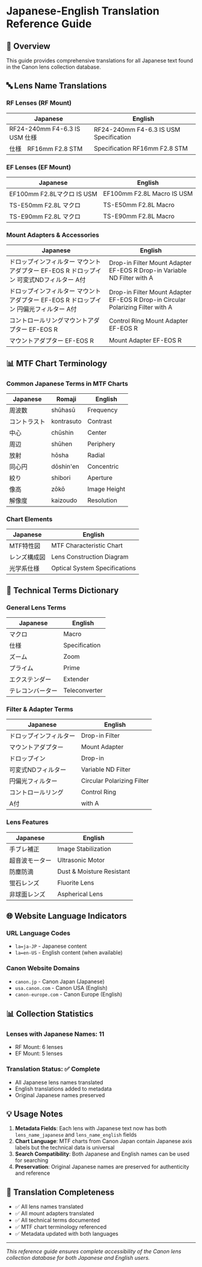 # Japanese-English Translation Reference Guide

## 📝 Overview
This guide provides comprehensive translations for all Japanese text found in the Canon lens collection database.

## 🔤 Lens Name Translations

### RF Lenses (RF Mount)
| Japanese | English |
|----------|---------|
| RF24-240mm F4-6.3 IS USM 仕様 | RF24-240mm F4-6.3 IS USM Specification |
| 仕様　RF16mm F2.8 STM | Specification RF16mm F2.8 STM |

### EF Lenses (EF Mount)
| Japanese | English |
|----------|---------|
| EF100mm F2.8Lマクロ IS USM | EF100mm F2.8L Macro IS USM |
| TS-E50mm F2.8L マクロ | TS-E50mm F2.8L Macro |
| TS-E90mm F2.8L マクロ | TS-E90mm F2.8L Macro |

### Mount Adapters & Accessories
| Japanese | English |
|----------|---------|
| ドロップインフィルター マウントアダプター EF-EOS R ドロップイン 可変式NDフィルター A付 | Drop-in Filter Mount Adapter EF-EOS R Drop-in Variable ND Filter with A |
| ドロップインフィルター マウントアダプター EF-EOS R ドロップイン 円偏光フィルター A付 | Drop-in Filter Mount Adapter EF-EOS R Drop-in Circular Polarizing Filter with A |
| コントロールリングマウントアダプター EF-EOS R | Control Ring Mount Adapter EF-EOS R |
| マウントアダプター EF-EOS R | Mount Adapter EF-EOS R |

## 📊 MTF Chart Terminology

### Common Japanese Terms in MTF Charts
| Japanese | Romaji | English |
|----------|---------|---------|
| 周波数 | shūhasū | Frequency |
| コントラスト | kontrasuto | Contrast |
| 中心 | chūshin | Center |
| 周辺 | shūhen | Periphery |
| 放射 | hōsha | Radial |
| 同心円 | dōshin'en | Concentric |
| 絞り | shibori | Aperture |
| 像高 | zōkō | Image Height |
| 解像度 | kaizoudo | Resolution |

### Chart Elements
| Japanese | English |
|----------|---------|
| MTF特性図 | MTF Characteristic Chart |
| レンズ構成図 | Lens Construction Diagram |
| 光学系仕様 | Optical System Specifications |

## 🔧 Technical Terms Dictionary

### General Lens Terms
| Japanese | English |
|----------|---------|
| マクロ | Macro |
| 仕様 | Specification |
| ズーム | Zoom |
| プライム | Prime |
| エクステンダー | Extender |
| テレコンバーター | Teleconverter |

### Filter & Adapter Terms
| Japanese | English |
|----------|---------|
| ドロップインフィルター | Drop-in Filter |
| マウントアダプター | Mount Adapter |
| ドロップイン | Drop-in |
| 可変式NDフィルター | Variable ND Filter |
| 円偏光フィルター | Circular Polarizing Filter |
| コントロールリング | Control Ring |
| A付 | with A |

### Lens Features
| Japanese | English |
|----------|---------|
| 手ブレ補正 | Image Stabilization |
| 超音波モーター | Ultrasonic Motor |
| 防塵防滴 | Dust & Moisture Resistant |
| 蛍石レンズ | Fluorite Lens |
| 非球面レンズ | Aspherical Lens |

## 🌐 Website Language Indicators

### URL Language Codes
- `la=ja-JP` - Japanese content
- `la=en-US` - English content (when available)

### Canon Website Domains
- `canon.jp` - Canon Japan (Japanese)
- `usa.canon.com` - Canon USA (English)
- `canon-europe.com` - Canon Europe (English)

## 📊 Collection Statistics

### Lenses with Japanese Names: 11
- RF Mount: 6 lenses
- EF Mount: 5 lenses

### Translation Status: ✅ Complete
- All Japanese lens names translated
- English translations added to metadata
- Original Japanese names preserved

## 💡 Usage Notes

1. **Metadata Fields**: Each lens with Japanese text now has both `lens_name_japanese` and `lens_name_english` fields
2. **Chart Language**: MTF charts from Canon Japan contain Japanese axis labels but the technical data is universal
3. **Search Compatibility**: Both Japanese and English names can be used for searching
4. **Preservation**: Original Japanese names are preserved for authenticity and reference

## 🎯 Translation Completeness

- ✅ All lens names translated
- ✅ All mount adapters translated  
- ✅ All technical terms documented
- ✅ MTF chart terminology referenced
- ✅ Metadata updated with both languages

---

*This reference guide ensures complete accessibility of the Canon lens collection database for both Japanese and English users.* 